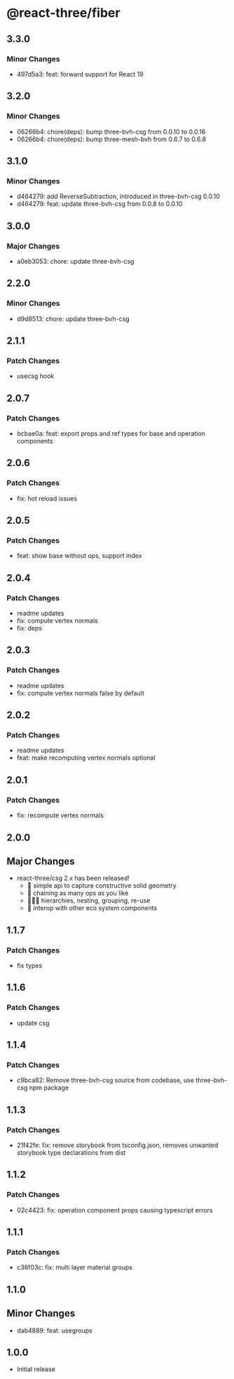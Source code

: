 # @react-three/fiber

## 3.3.0

### Minor Changes

- 497d5a3: feat: forward support for React 19

## 3.2.0

### Minor Changes

- 06266b4: chore(deps): bump three-bvh-csg from 0.0.10 to 0.0.16
- 06266b4: chore(deps): bump three-mesh-bvh from 0.6.7 to 0.6.8

## 3.1.0

### Minor Changes

- d464279: add ReverseSubtraction, introduced in three-bvh-csg 0.0.10
- d464279: feat: update three-bvh-csg from 0.0.8 to 0.0.10

## 3.0.0

### Major Changes

- a0eb3053: chore: update three-bvh-csg

## 2.2.0

### Minor Changes

- d9d8513: chore: update three-bvh-csg

## 2.1.1

### Patch Changes

- usecsg hook

## 2.0.7

### Patch Changes

- bcbae0a: feat: export props and ref types for base and operation components

## 2.0.6

### Patch Changes

- fix: hot reload issues

## 2.0.5

### Patch Changes

- feat: show base without ops, support index

## 2.0.4

### Patch Changes

- readme updates
- fix: compute vertex normals
- fix: deps

## 2.0.3

### Patch Changes

- readme updates
- fix: compute vertex normals false by default

## 2.0.2

### Patch Changes

- readme updates
- feat: make recomputing vertex normals optional

## 2.0.1

### Patch Changes

- fix: recompute vertex normals

## 2.0.0

## Major Changes

- react-three/csg 2.x has been released!
  - 🎉 simple api to capture constructive solid geometry
  - 💫 chaining as many ops as you like
  - 👨‍👧‍👦 hierarchies, nesting, grouping, re-use
  - 🙌 interop with other eco system components

## 1.1.7

### Patch Changes

- fix types

## 1.1.6

### Patch Changes

- update csg

## 1.1.4

### Patch Changes

- c9bca82: Remove three-bvh-csg source from codebase, use three-bvh-csg npm package

## 1.1.3

### Patch Changes

- 21f42fe: fix: remove storybook from tsconfig.json, removes unwanted storybook type declarations from dist

## 1.1.2

### Patch Changes

- 02c4423: fix: operation component props causing typescript errors

## 1.1.1

### Patch Changes

- c36f03c: fix: multi layer material groups

## 1.1.0

## Minor Changes

- dab4889: feat: usegroups

## 1.0.0

- Initial release

